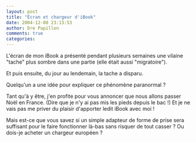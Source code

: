 ```yaml
---
layout: post
title: "Écran et chargeur d'iBook"
date: 2004-12-08 23:13:53
author: Dre Papillon
comments: true
categories: 
---
```



L'écran de mon iBook a présenté pendant plusieurs semaines une vilaine "tache" plus sombre dans une partie (elle était aussi "migratoire").

Et puis ensuite, du jour au lendemain, la tache a disparu.

Quelqu'un a une idée pour expliquer ce phénomène paranormal ?

Tant qu'à y être, j'en profite pour vous annoncer que nous allons passer Noël en France.  (Dire que je n'y ai pas mis les pieds depuis le bac !)  Et je ne vais pas me priver du plaisir d'apporter ledit iBook avec moi !

Mais est-ce que vous savez si un simple adapteur de forme de prise sera suffisant pour le faire fonctionner là-bas sans risquer de tout casser ?  Ou dois-je acheter un chargeur européen ?